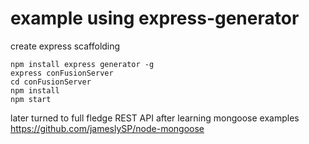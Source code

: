 # example using express-generator

create express scaffolding
```
npm install express generator -g
express conFusionServer
cd conFusionServer
npm install
npm start
```

later turned to full fledge REST API after learning mongoose examples https://github.com/jameslySP/node-mongoose